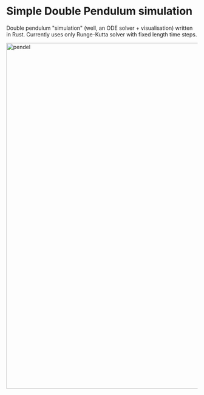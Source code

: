 # Simple Double Pendulum simulation 

Double pendulum "simulation" (well, an ODE solver + visualisation) written in Rust. Currently uses only Runge-Kutta solver with fixed length time steps.

<img width="912" alt="pendel" src="https://user-images.githubusercontent.com/61187982/204865031-ec849e28-c5e9-4982-a2a4-2097a6f7e579.png">
